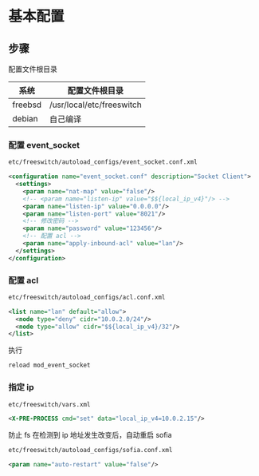 # 基本配置

## 步骤

配置文件根目录

| 系统    | 配置文件根目录            |
| ------- | ------------------------- |
| freebsd | /usr/local/etc/freeswitch |
| debian  | 自己编译                  |

### 配置 event_socket

```sh
etc/freeswitch/autoload_configs/event_socket.conf.xml
```

```xml
<configuration name="event_socket.conf" description="Socket Client">
  <settings>
    <param name="nat-map" value="false"/>
    <!-- <param name="listen-ip" value="$${local_ip_v4}"/> -->
    <param name="listen-ip" value="0.0.0.0"/>
    <param name="listen-port" value="8021"/>
    <!-- 修改密码 -->
    <param name="password" value="123456"/>
    <!-- 配置 acl -->
    <param name="apply-inbound-acl" value="lan"/>
  </settings>
</configuration>
```

### 配置 acl

```sh
etc/freeswitch/autoload_configs/acl.conf.xml
```

```xml
<list name="lan" default="allow">
  <node type="deny" cidr="10.0.2.0/24"/>
  <node type="allow" cidr="$${local_ip_v4}/32"/>
</list>
```

执行

```sh
reload mod_event_socket
```

### 指定 ip

```sh
etc/freeswitch/vars.xml
```

```xml
<X-PRE-PROCESS cmd="set" data="local_ip_v4=10.0.2.15"/>
```

防止 fs 在检测到 ip 地址发生改变后，自动重启 sofia

```sh
etc/freeswitch/autoload_configs/sofia.conf.xml
```

```xml
<param name="auto-restart" value="false"/>
```
